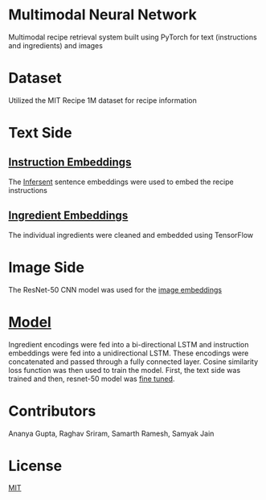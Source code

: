 # Multimodal Neural Network
Multimodal recipe retrieval system built using PyTorch for text (instructions and ingredients) and images

# Dataset
Utilized the MIT Recipe 1M dataset for recipe information

# Text Side
## [Instruction Embeddings](https://github.com/sriram-raghav/multimodal-neuralnet/blob/master/Text-side/Instructions_embeddings.ipynb)
The [Infersent](https://github.com/facebookresearch/InferSent) sentence embeddings were used to embed the recipe instructions

## [Ingredient Embeddings](https://github.com/sriram-raghav/multimodal-neuralnet/blob/master/Text-side/IngredientsEmbedding.ipynb)
The individual ingredients were cleaned and embedded using TensorFlow

# Image Side
The ResNet-50 CNN model was used for the [image embeddings](https://github.com/sriram-raghav/multimodal-neuralnet/blob/master/Image-side/Image_Embeddings.ipynb)

# [Model](https://github.com/sriram-raghav/multimodal-neuralnet/blob/master/model.ipynb)
Ingredient encodings were fed into a bi-directional LSTM and instruction embeddings were fed into a unidirectional LSTM. These encodings were concatenated and passed through a fully connected layer. Cosine similarity loss function was then used to train the model. First, the text side was trained and then, resnet-50 model was [fine tuned](https://github.com/sriram-raghav/multimodal-neuralnet/blob/master/Image-side/Finetuning.ipynb). 

# Contributors
Ananya Gupta, Raghav Sriram, Samarth Ramesh, Samyak Jain
# License
[MIT](License)
